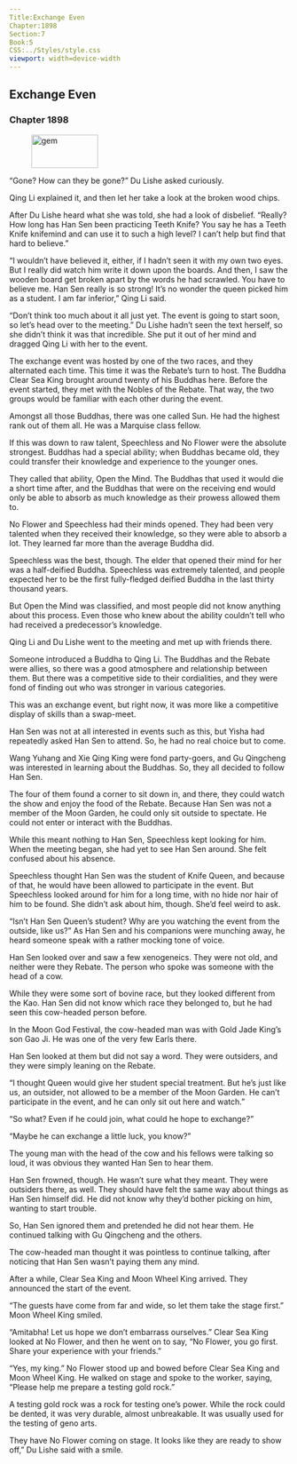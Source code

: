 ```yaml
---
Title:Exchange Even 
Chapter:1898 
Section:7 
Book:5 
CSS:../Styles/style.css 
viewport: width=device-width
---
```

  
## Exchange Even
### Chapter 1898
  
<figure>
	<img src="../Images/gem.gif" alt="gem" id="gem" width="120" height="60" />
</figure>
  

  
“Gone? How can they be gone?” Du Lishe asked curiously.

Qing Li explained it, and then let her take a look at the broken wood chips.

After Du Lishe heard what she was told, she had a look of disbelief. “Really? How long has Han Sen been practicing Teeth Knife? You say he has a Teeth Knife knifemind and can use it to such a high level? I can’t help but find that hard to believe.”

“I wouldn’t have believed it, either, if I hadn’t seen it with my own two eyes. But I really did watch him write it down upon the boards. And then, I saw the wooden board get broken apart by the words he had scrawled. You have to believe me. Han Sen really is so strong! It’s no wonder the queen picked him as a student. I am far inferior,” Qing Li said.

“Don’t think too much about it all just yet. The event is going to start soon, so let’s head over to the meeting.” Du Lishe hadn’t seen the text herself, so she didn’t think it was that incredible. She put it out of her mind and dragged Qing Li with her to the event.

The exchange event was hosted by one of the two races, and they alternated each time. This time it was the Rebate’s turn to host. The Buddha Clear Sea King brought around twenty of his Buddhas here. Before the event started, they met with the Nobles of the Rebate. That way, the two groups would be familiar with each other during the event.

Amongst all those Buddhas, there was one called Sun. He had the highest rank out of them all. He was a Marquise class fellow.

If this was down to raw talent, Speechless and No Flower were the absolute strongest. Buddhas had a special ability; when Buddhas became old, they could transfer their knowledge and experience to the younger ones.

They called that ability, Open the Mind. The Buddhas that used it would die a short time after, and the Buddhas that were on the receiving end would only be able to absorb as much knowledge as their prowess allowed them to.

No Flower and Speechless had their minds opened. They had been very talented when they received their knowledge, so they were able to absorb a lot. They learned far more than the average Buddha did.

Speechless was the best, though. The elder that opened their mind for her was a half-deified Buddha. Speechless was extremely talented, and people expected her to be the first fully-fledged deified Buddha in the last thirty thousand years.

But Open the Mind was classified, and most people did not know anything about this process. Even those who knew about the ability couldn’t tell who had received a predecessor’s knowledge.

Qing Li and Du Lishe went to the meeting and met up with friends there.

Someone introduced a Buddha to Qing Li. The Buddhas and the Rebate were allies, so there was a good atmosphere and relationship between them. But there was a competitive side to their cordialities, and they were fond of finding out who was stronger in various categories.

This was an exchange event, but right now, it was more like a competitive display of skills than a swap-meet.

Han Sen was not at all interested in events such as this, but Yisha had repeatedly asked Han Sen to attend. So, he had no real choice but to come.

Wang Yuhang and Xie Qing King were fond party-goers, and Gu Qingcheng was interested in learning about the Buddhas. So, they all decided to follow Han Sen.

The four of them found a corner to sit down in, and there, they could watch the show and enjoy the food of the Rebate. Because Han Sen was not a member of the Moon Garden, he could only sit outside to spectate. He could not enter or interact with the Buddhas.

While this meant nothing to Han Sen, Speechless kept looking for him. When the meeting began, she had yet to see Han Sen around. She felt confused about his absence.

Speechless thought Han Sen was the student of Knife Queen, and because of that, he would have been allowed to participate in the event. But Speechless looked around for him for a long time, with no hide nor hair of him to be found. She didn’t ask about him, though. She’d feel weird to ask.

“Isn’t Han Sen Queen’s student? Why are you watching the event from the outside, like us?” As Han Sen and his companions were munching away, he heard someone speak with a rather mocking tone of voice.

Han Sen looked over and saw a few xenogeneics. They were not old, and neither were they Rebate. The person who spoke was someone with the head of a cow.

While they were some sort of bovine race, but they looked different from the Kao. Han Sen did not know which race they belonged to, but he had seen this cow-headed person before.

In the Moon God Festival, the cow-headed man was with Gold Jade King’s son Gao Ji. He was one of the very few Earls there.

Han Sen looked at them but did not say a word. They were outsiders, and they were simply leaning on the Rebate.

“I thought Queen would give her student special treatment. But he’s just like us, an outsider, not allowed to be a member of the Moon Garden. He can’t participate in the event, and he can only sit out here and watch.”

“So what? Even if he could join, what could he hope to exchange?”

“Maybe he can exchange a little luck, you know?”

The young man with the head of the cow and his fellows were talking so loud, it was obvious they wanted Han Sen to hear them.

Han Sen frowned, though. He wasn’t sure what they meant. They were outsiders there, as well. They should have felt the same way about things as Han Sen himself did. He did not know why they’d bother picking on him, wanting to start trouble.

So, Han Sen ignored them and pretended he did not hear them. He continued talking with Gu Qingcheng and the others.

The cow-headed man thought it was pointless to continue talking, after noticing that Han Sen wasn’t paying them any mind.

After a while, Clear Sea King and Moon Wheel King arrived. They announced the start of the event.

“The guests have come from far and wide, so let them take the stage first.” Moon Wheel King smiled.

“Amitabha! Let us hope we don’t embarrass ourselves.” Clear Sea King looked at No Flower, and then he went on to say, “No Flower, you go first. Share your experience with your friends.”

“Yes, my king.” No Flower stood up and bowed before Clear Sea King and Moon Wheel King. He walked on stage and spoke to the worker, saying, “Please help me prepare a testing gold rock.”

A testing gold rock was a rock for testing one’s power. While the rock could be dented, it was very durable, almost unbreakable. It was usually used for the testing of geno arts.

They have No Flower coming on stage. It looks like they are ready to show off,” Du Lishe said with a smile.